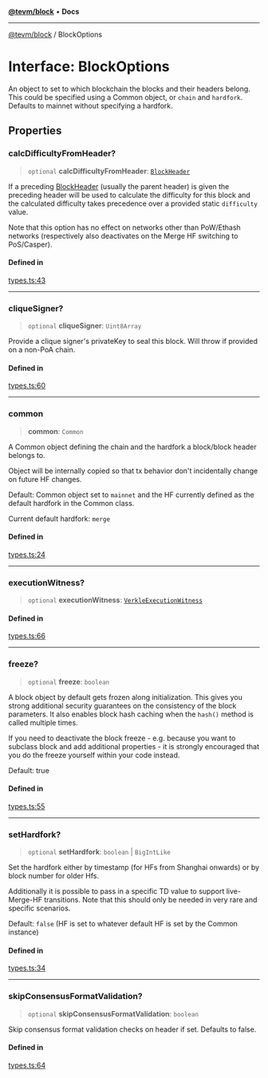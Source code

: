 [**@tevm/block**](../README.md) • **Docs**

***

[@tevm/block](../globals.md) / BlockOptions

# Interface: BlockOptions

An object to set to which blockchain the blocks and their headers belong. This could be specified
using a Common object, or `chain` and `hardfork`. Defaults to mainnet without specifying a
hardfork.

## Properties

### calcDifficultyFromHeader?

> `optional` **calcDifficultyFromHeader**: [`BlockHeader`](../classes/BlockHeader.md)

If a preceding [BlockHeader](../classes/BlockHeader.md) (usually the parent header) is given the preceding
header will be used to calculate the difficulty for this block and the calculated
difficulty takes precedence over a provided static `difficulty` value.

Note that this option has no effect on networks other than PoW/Ethash networks
(respectively also deactivates on the Merge HF switching to PoS/Casper).

#### Defined in

[types.ts:43](https://github.com/qbzzt/tevm-monorepo/blob/main/packages/block/src/types.ts#L43)

***

### cliqueSigner?

> `optional` **cliqueSigner**: `Uint8Array`

Provide a clique signer's privateKey to seal this block.
Will throw if provided on a non-PoA chain.

#### Defined in

[types.ts:60](https://github.com/qbzzt/tevm-monorepo/blob/main/packages/block/src/types.ts#L60)

***

### common

> **common**: `Common`

A Common object defining the chain and the hardfork a block/block header belongs to.

Object will be internally copied so that tx behavior don't incidentally
change on future HF changes.

Default: Common object set to `mainnet` and the HF currently defined as the default
hardfork in the Common class.

Current default hardfork: `merge`

#### Defined in

[types.ts:24](https://github.com/qbzzt/tevm-monorepo/blob/main/packages/block/src/types.ts#L24)

***

### executionWitness?

> `optional` **executionWitness**: [`VerkleExecutionWitness`](VerkleExecutionWitness.md)

#### Defined in

[types.ts:66](https://github.com/qbzzt/tevm-monorepo/blob/main/packages/block/src/types.ts#L66)

***

### freeze?

> `optional` **freeze**: `boolean`

A block object by default gets frozen along initialization. This gives you
strong additional security guarantees on the consistency of the block parameters.
It also enables block hash caching when the `hash()` method is called multiple times.

If you need to deactivate the block freeze - e.g. because you want to subclass block and
add additional properties - it is strongly encouraged that you do the freeze yourself
within your code instead.

Default: true

#### Defined in

[types.ts:55](https://github.com/qbzzt/tevm-monorepo/blob/main/packages/block/src/types.ts#L55)

***

### setHardfork?

> `optional` **setHardfork**: `boolean` \| `BigIntLike`

Set the hardfork either by timestamp (for HFs from Shanghai onwards) or by block number
for older Hfs.

Additionally it is possible to pass in a specific TD value to support live-Merge-HF
transitions. Note that this should only be needed in very rare and specific scenarios.

Default: `false` (HF is set to whatever default HF is set by the Common instance)

#### Defined in

[types.ts:34](https://github.com/qbzzt/tevm-monorepo/blob/main/packages/block/src/types.ts#L34)

***

### skipConsensusFormatValidation?

> `optional` **skipConsensusFormatValidation**: `boolean`

Skip consensus format validation checks on header if set. Defaults to false.

#### Defined in

[types.ts:64](https://github.com/qbzzt/tevm-monorepo/blob/main/packages/block/src/types.ts#L64)
